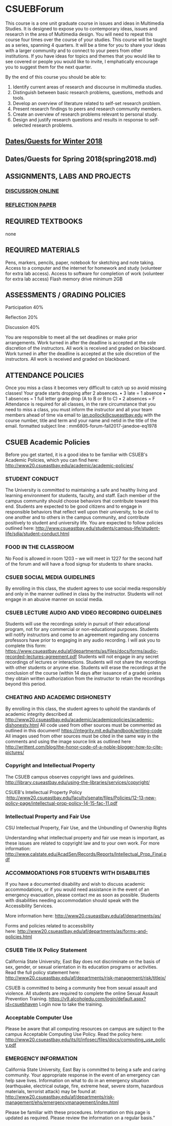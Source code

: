 # CSUEBForum
This course is a one unit graduate course in issues and ideas in Multimedia Studies. It is designed to expose you to contemporary ideas, issues and research in the area of Multimedia design. You will need to repeat this course four times over the course of your studies.  This course will be taught as a series, spanning 4 quarters. It will be a time for you to share your ideas with a larger community and to connect to your peers from other institutions.  If you have ideas for topics and themes that you would like to see covered or people you would like to invite, I emphatically encourage you to suggest them for the next quarter.

By the end of this course you should be able to:

1.	Identify current areas of research and discourse in multimedia studies.
2.	Distinguish between basic research problems, questions, methods and tools.
3.	Develop an overview of literature related to self-set research problem.
4.	Present research findings to peers and research community members.
5.	Create an overview of research problems relevant to personal study.
6.	Design and justify research questions and results in response to self-selected research problems.


## [Dates/Guests for Winter 2018](winter2018.md)
## Dates/Guests for Spring 2018(spring2018.md)
## ASSIGNMENTS, LABS AND PROJECTS
### [DISCUSSION ONLINE](onlinediscussion.md)
### [REFLECTION PAPER](reflectionpaper.md)

## REQUIRED TEXTBOOKS
none

## REQUIRED MATERIALS
Pens, markers, pencils, paper, notebook for sketching and note taking. Access to a computer and the internet for homework and study (volunteer for extra lab access). Access to software for completion of work (volunteer for extra lab access) Flash memory drive minimum 2GB

## ASSESSMENTS / GRADING POLICIES

Participation	40%

Reflection	20%

Discussion	40%

You are responsible to meet all the set deadlines or make prior arrangements. Work turned in after the deadline is accepted at the sole discretion of the instructors. All work is received and graded on blackboard.  
Work turned in after the deadline is accepted at the sole discretion of the instructors.
All work is received and graded on blackboard.

## ATTENDANCE POLICIES
Once you miss a class it becomes very difficult to catch up so avoid missing classes!
Your grade starts dropping after 2 absences.
•	3 late = 1 absence
•	1 absences = 1 full letter grade drop (A to B or B to C)
•	2 absences = F
Attendance is required for all classes, in the rare circumstance that you need to miss a class, you must inform the instructor and all your team members ahead of time via email to ian.pollock@csueastbay.edu with the course number, title and term and your name and netid in the title of the email.
formatted subject line : mm6805-forum-fall2017-janedoe-eq1978

## CSUEB Academic Policies
Before you get started, it is a good idea to be familiar with CSUEB's Academic Policies, which you can find here:  http://www20.csueastbay.edu/academic/academic-policies/

### STUDENT CONDUCT
The University is committed to maintaining a safe and healthy living and learning environment for students, faculty, and staff. Each member of the campus community should choose behaviors that contribute toward this end. Students are expected to be good citizens and to engage in responsible behaviors that reflect well upon their university, to be civil to one another and to others in the campus community, and contribute positively to student and university life.
You are expected to follow policies outlined here: http://www.csueastbay.edu/students/campus-life/student-life/sdja/student-conduct.html

### FOOD IN THE CLASSROOM
No Food is allowed in room 1203 – we will meet in 1227 for the second half of the forum and will have a food signup for students to share snacks.

### CSUEB SOCIAL MEDIA GUIDELINES
By enrolling in this class, the student agrees to use social media responsibly and only in the manner outlined in class by the instructor. Students will not engage in an abusive manner on social media.  

### CSUEB LECTURE AUDIO AND VIDEO RECORDING GUIDELINES
Students will use the recordings solely in pursuit of their educational program, not for any commercial or non-educational purposes. Students will notify instructors and come to an agreement regarding any concerns professors have prior to engaging in any audio recording.  I will ask you to complete this form: https://www.csueastbay.edu/af/departments/as/files/docs/forms/audio-recorded-lectures-agreement.pdf
Students will not engage in any secret recordings of lectures or interactions.
Students will not share the recordings with other students or anyone else.
Students will erase the recordings at the conclusion of the course (within 14 days after issuance of a grade) unless they obtain written authorization from the instructor to retain the recordings beyond this period.

### CHEATING AND ACADEMIC DISHONESTY
By enrolling in this class, the student agrees to uphold the standards of academic integrity described at http://www20.csueastbay.edu/academic/academicpolicies/academic-dishonesty.html
All code used from other sources must be commented as outlined in this document!
https://integrity.mit.edu/handbook/writing-code
All images used from other sources must be cited in the same way in the comments and using the image source link as outlined here http://writtent.com/blog/the-honor-code-of-a-noble-blogger-how-to-cite-pictures/

### Copyright and Intellectual Property
The CSUEB campus observes copyright laws and guidelines. http://library.csueastbay.edu/using-the-libraries/services/copyright/

CSUEB's Intellectual Property Policy :http://www20.csueastbay.edu/faculty/senate/files/Policies/12-13-new-policy-page/intellectual-prop-policy-14-15-fac-11.pdf

### Intellectual Property and Fair Use
CSU Intellectual Property, Fair Use, and the Unbundling of Ownership Rights

Understanding what intellectual property and fair use mean is important, as these issues are related to copyright law and to your own work. For more information: http://www.calstate.edu/AcadSen/Records/Reports/Intellectual_Prop_Final.pdf

### ACCOMMODATIONS FOR STUDENTS WITH DISABILITIES
If you have a documented disability and wish to discuss academic accommodations, or if you would need assistance in the event of an emergency evacuation, please contact me as soon as possible. Students with disabilities needing accommodation should speak with the Accessibility Services.

More information here: http://www20.csueastbay.edu/af/departments/as/

Forms and policies related to accessibility here: http://www20.csueastbay.edu/af/departments/as/forms-and-policies.html

### CSUEB Title IX Policy Statement
California State University, East Bay does not discriminate on the basis of sex, gender, or sexual orientation in its education programs or activities. Read the full policy statement here: http://www20.csueastbay.edu/af/departments/risk-management/risk/titleix/

CSUEB is committed to being a community free from sexual assault and violence. All students are required to complete the online Sexual Assault Prevention Training.  https://v9.alcoholedu.com/login/default.aspx?id=csuebhaven Login now to take the training.

### Acceptable Computer Use
Please be aware that all computing resources on campus are subject to the campus Acceptable Computing Use Policy. Read the policy here: http://www20.csueastbay.edu/its/it/infosec/files/docs/computing_use_policy.pdf

### EMERGENCY INFORMATION
California State University, East Bay is committed to being a safe and caring community. Your appropriate response in the event of an emergency can help save lives. Information on what to do in an emergency situation (earthquake, electrical outage, fire, extreme heat, severe storm, hazardous materials, terrorist attack) may be found at: http://www20.csueastbay.edu/af/departments/risk-management/ehs/emergencymanagement/index.html

Please be familiar with these procedures. Information on this page is updated as required. Please review the information on a regular basis.”
